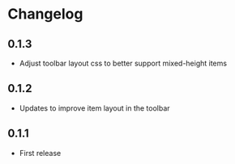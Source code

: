 # Changelog

## 0.1.3
- Adjust toolbar layout css to better support mixed-height items

## 0.1.2
- Updates to improve item layout in the toolbar

## 0.1.1
- First release
